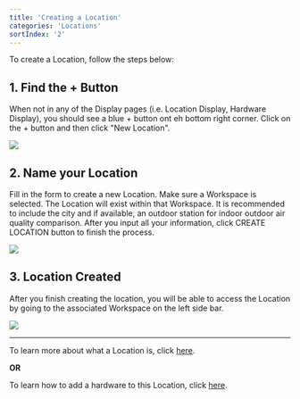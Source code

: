 ```yaml
---
title: 'Creating a Location'
categories: 'Locations'
sortIndex: '2'
---
```

To create a Location, follow the steps below:

## 1. Find the + Button

When not in any of the Display pages (i.e. Location Display, Hardware Display), you should see a blue + button ont eh bottom right corner. Click on the + button and then click "New Location".

![](https://cloud.githubusercontent.com/assets/3292593/25467058/9a74baca-2b3e-11e7-8830-9756b053e973.png)

## 2. Name your Location

Fill in the form to create a new Location. Make sure a Workspace is selected. The Location will exist within that Workspace. It is recommended to include the city and if available, an outdoor station for indoor outdoor air quality comparison. After you input all your information, click CREATE LOCATION button to finish the process.

![](https://cloud.githubusercontent.com/assets/3292593/25469319/1bddd056-2b4e-11e7-8862-7b1d5cfd1a56.png)

## 3. Location Created

After you finish creating the location, you will be able to access the Location by going to the associated Workspace on the left side bar.

![](https://cloud.githubusercontent.com/assets/3292593/25469317/196e8978-2b4e-11e7-896c-24f23f495b83.png)

-----

To learn more about what a Location is, click [here](/What-is-a-Location%3F).

**OR**

To learn how to add a hardware to this Location, click [here](/Adding-Hardware-to-a-Location).